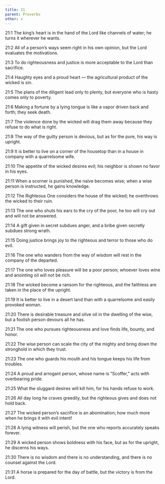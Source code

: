 ```yaml
---
title: 21
parent: Proverbs
other: x
---
```


<a name="21:1">21:1</a> The king’s heart is in the hand of the Lord like channels of water; he turns it wherever he wants.

<a name="21:2">21:2</a> All of a person’s ways seem right in his own opinion, but the Lord evaluates the motivations.

<a name="21:3">21:3</a> To do righteousness and justice is more acceptable to the Lord than sacrifice.

<a name="21:4">21:4</a> Haughty eyes and a proud heart —  the agricultural product of the wicked is sin.

<a name="21:5">21:5</a> The plans of the diligent lead only to plenty, but everyone who is hasty comes only to poverty.

<a name="21:6">21:6</a> Making a fortune by a lying tongue is like a vapor driven back and forth; they seek death.

<a name="21:7">21:7</a> The violence done by the wicked will drag them away because they refuse to do what is right.

<a name="21:8">21:8</a> The way of the guilty person is devious, but as for the pure, his way is upright.

<a name="21:9">21:9</a> It is better to live on a corner of the housetop than in a house in company with a quarrelsome wife.

<a name="21:10">21:10</a> The appetite of the wicked desires evil; his neighbor is shown no favor in his eyes.

<a name="21:11">21:11</a> When a scorner is punished, the naive becomes wise; when a wise person is instructed, he gains knowledge.

<a name="21:12">21:12</a> The Righteous One considers the house of the wicked; he overthrows the wicked to their ruin.

<a name="21:13">21:13</a> The one who shuts his ears to the cry of the poor, he too will cry out and will not be answered.

<a name="21:14">21:14</a> A gift given in secret subdues anger, and a bribe given secretly subdues strong wrath.

<a name="21:15">21:15</a> Doing justice brings joy to the righteous and terror to those who do evil.

<a name="21:16">21:16</a> The one who wanders from the way of wisdom will rest in the company of the departed.

<a name="21:17">21:17</a> The one who loves pleasure will be a poor person; whoever loves wine and anointing oil will not be rich.

<a name="21:18">21:18</a> The wicked become a ransom for the righteous, and the faithless are taken in the place of the upright.

<a name="21:19">21:19</a> It is better to live in a desert land than with a quarrelsome and easily provoked woman.

<a name="21:20">21:20</a> There is desirable treasure and olive oil in the dwelling of the wise, but a foolish person devours all he has.

<a name="21:21">21:21</a> The one who pursues righteousness and love finds life, bounty, and honor.

<a name="21:22">21:22</a> The wise person can scale the city of the mighty and bring down the stronghold in which they trust.

<a name="21:23">21:23</a> The one who guards his mouth and his tongue keeps his life from troubles.

<a name="21:24">21:24</a> A proud and arrogant person, whose name is “Scoffer,” acts with overbearing pride.

<a name="21:25">21:25</a> What the sluggard desires will kill him, for his hands refuse to work.

<a name="21:26">21:26</a> All day long he craves greedily, but the righteous gives and does not hold back.

<a name="21:27">21:27</a> The wicked person’s sacrifice is an abomination; how much more when he brings it with evil intent!

<a name="21:28">21:28</a> A lying witness will perish, but the one who reports accurately speaks forever.

<a name="21:29">21:29</a> A wicked person shows boldness with his face, but as for the upright, he discerns his ways.

<a name="21:30">21:30</a> There is no wisdom and there is no understanding, and there is no counsel against the Lord.

<a name="21:31">21:31</a> A horse is prepared for the day of battle, but the victory is from the Lord.
